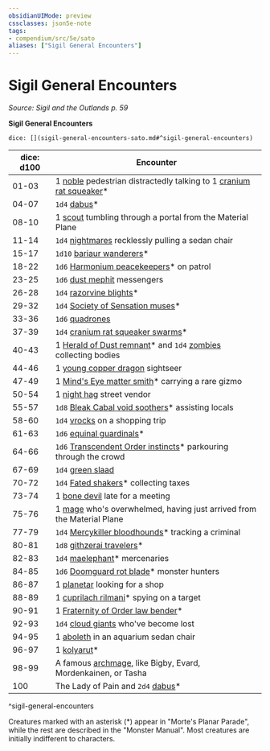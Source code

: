 ```yaml
---
obsidianUIMode: preview
cssclasses: json5e-note
tags:
- compendium/src/5e/sato
aliases: ["Sigil General Encounters"]
---
```

# Sigil General Encounters
*Source: Sigil and the Outlands p. 59* 

**Sigil General Encounters**

`dice: [](sigil-general-encounters-sato.md#^sigil-general-encounters)`

| dice: d100 | Encounter |
|------------|-----------|
| 01-03 | 1 [noble](Mechanics/bestiary/humanoid/noble.md) pedestrian distractedly talking to 1 [cranium rat squeaker](Mechanics/bestiary/aberration/cranium-rat-squeaker-mpp.md)* |
| 04-07 | `1d4` [dabus](Mechanics/bestiary/celestial/dabus-mpp.md)* |
| 08-10 | 1 [scout](Mechanics/bestiary/humanoid/scout.md) tumbling through a portal from the Material Plane |
| 11-14 | `1d4` [nightmares](Mechanics/bestiary/fiend/nightmare.md) recklessly pulling a sedan chair |
| 15-17 | `1d10` [bariaur wanderers](Mechanics/bestiary/celestial/bariaur-wanderer-mpp.md)* |
| 18-22 | `1d6` [Harmonium peacekeepers](Mechanics/bestiary/humanoid/harmonium-peacekeeper-mpp.md)* on patrol |
| 23-25 | `1d6` [dust mephit](Mechanics/bestiary/elemental/dust-mephit.md) messengers |
| 26-28 | `1d4` [razorvine blights](Mechanics/bestiary/plant/razorvine-blight-mpp.md)* |
| 29-32 | `1d4` [Society of Sensation muses](Mechanics/bestiary/humanoid/society-of-sensation-muse-mpp.md)* |
| 33-36 | `1d6` [quadrones](Mechanics/bestiary/construct/quadrone.md) |
| 37-39 | `1d4` [cranium rat squeaker swarms](Mechanics/bestiary/aberration/cranium-rat-squeaker-swarm-mpp.md)* |
| 40-43 | 1 [Herald of Dust remnant](Mechanics/bestiary/humanoid/heralds-of-dust-remnant-mpp.md)* and `1d4` [zombies](Mechanics/bestiary/undead/zombie.md) collecting bodies |
| 44-46 | 1 [young copper dragon](Mechanics/bestiary/dragon/young-copper-dragon.md) sightseer |
| 47-49 | 1 [Mind's Eye matter smith](Mechanics/bestiary/humanoid/minds-eye-matter-smith-mpp.md)* carrying a rare gizmo |
| 50-54 | 1 [night hag](Mechanics/bestiary/fiend/night-hag.md) street vendor |
| 55-57 | `1d8` [Bleak Cabal void soothers](Mechanics/bestiary/humanoid/bleak-cabal-void-soother-mpp.md)* assisting locals |
| 58-60 | `1d4` [vrocks](Mechanics/bestiary/fiend/vrock.md) on a shopping trip |
| 61-63 | `1d6` [equinal guardinals](Mechanics/bestiary/celestial/equinal-guardinal-mpp.md)* |
| 64-66 | `1d6` [Transcendent Order instincts](Mechanics/bestiary/humanoid/transcendent-order-instinct-mpp.md)* parkouring through the crowd |
| 67-69 | `1d4` [green slaad](Mechanics/bestiary/aberration/green-slaad.md) |
| 70-72 | `1d4` [Fated shakers](Mechanics/bestiary/humanoid/fated-shaker-mpp.md)* collecting taxes |
| 73-74 | 1 [bone devil](Mechanics/bestiary/fiend/bone-devil.md) late for a meeting |
| 75-76 | 1 [mage](Mechanics/bestiary/humanoid/mage.md) who's overwhelmed, having just arrived from the Material Plane |
| 77-79 | `1d4` [Mercykiller bloodhounds](Mechanics/bestiary/humanoid/mercykiller-bloodhound-mpp.md)* tracking a criminal |
| 80-81 | `1d8` [githzerai travelers](Mechanics/bestiary/aberration/githzerai-traveler-mpp.md)* |
| 82-83 | `1d4` [maelephant](Mechanics/bestiary/fiend/maelephant-mpp.md)* mercenaries |
| 84-85 | `1d6` [Doomguard rot blade](Mechanics/bestiary/humanoid/doomguard-rot-blade-mpp.md)* monster hunters |
| 86-87 | 1 [planetar](Mechanics/bestiary/celestial/planetar.md) looking for a shop |
| 88-89 | 1 [cuprilach rilmani](Mechanics/bestiary/celestial/cuprilach-rilmani-mpp.md)* spying on a target |
| 90-91 | 1 [Fraternity of Order law bender](Mechanics/bestiary/humanoid/fraternity-of-order-law-bender-mpp.md)* |
| 92-93 | `1d4` [cloud giants](Mechanics/bestiary/giant/cloud-giant.md) who've become lost |
| 94-95 | 1 [aboleth](Mechanics/bestiary/aberration/aboleth.md) in an aquarium sedan chair |
| 96-97 | 1 [kolyarut](Mechanics/bestiary/construct/kolyarut-mpp.md)* |
| 98-99 | A famous [archmage](Mechanics/bestiary/humanoid/archmage.md), like Bigby, Evard, Mordenkainen, or Tasha |
| 100 | The Lady of Pain and `2d4` [dabus](Mechanics/bestiary/celestial/dabus-mpp.md)* |
^sigil-general-encounters

Creatures marked with an asterisk (*) appear in "Morte's Planar Parade", while the rest are described in the "Monster Manual". Most creatures are initially indifferent to characters.